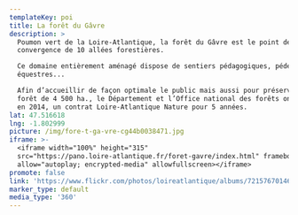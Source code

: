 ```yaml
---
templateKey: poi
title: La forêt du Gâvre
description: >
  Poumon vert de la Loire-Atlantique, la forêt du Gâvre est le point de
  convergence de 10 allées forestières.

  Ce domaine entièrement aménagé dispose de sentiers pédagogiques, pédestres,
  équestres...

  Afin d’accueillir de façon optimale le public mais aussi pour préserver cette
  forêt de 4 500 ha., le Département et l’Office national des forêts ont signé,
  en 2014, un contrat Loire-Atlantique Nature pour 5 années. 
lat: 47.516618
lng: -1.802999
picture: /img/fore-t-ga-vre-cg44b0038471.jpg
iframe: >-
  <iframe width="100%" height="315"
  src="https://pano.loire-atlantique.fr/foret-gavre/index.html" frameborder="0"
  allow="autoplay; encrypted-media" allowfullscreen></iframe>
promote: false
link: 'https://www.flickr.com/photos/loireatlantique/albums/72157670146331388'
marker_type: default
media_type: '360'
---
```


